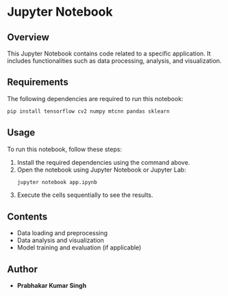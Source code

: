 # Jupyter Notebook

## Overview
This Jupyter Notebook contains code related to a specific application. It includes functionalities such as data processing, analysis, and visualization.

## Requirements
The following dependencies are required to run this notebook:
```bash
pip install tensorflow cv2 numpy mtcnn pandas sklearn
```

## Usage
To run this notebook, follow these steps:
1. Install the required dependencies using the command above.
2. Open the notebook using Jupyter Notebook or Jupyter Lab:
   ```bash
   jupyter notebook app.ipynb
   ```
3. Execute the cells sequentially to see the results.

## Contents
- Data loading and preprocessing
- Data analysis and visualization
- Model training and evaluation (if applicable)

## Author
- **Prabhakar Kumar Singh**
